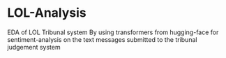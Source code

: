 # LOL-Analysis
EDA of LOL Tribunal system
By using transformers from hugging-face for sentiment-analysis on the text messages submitted to the tribunal judgement system
